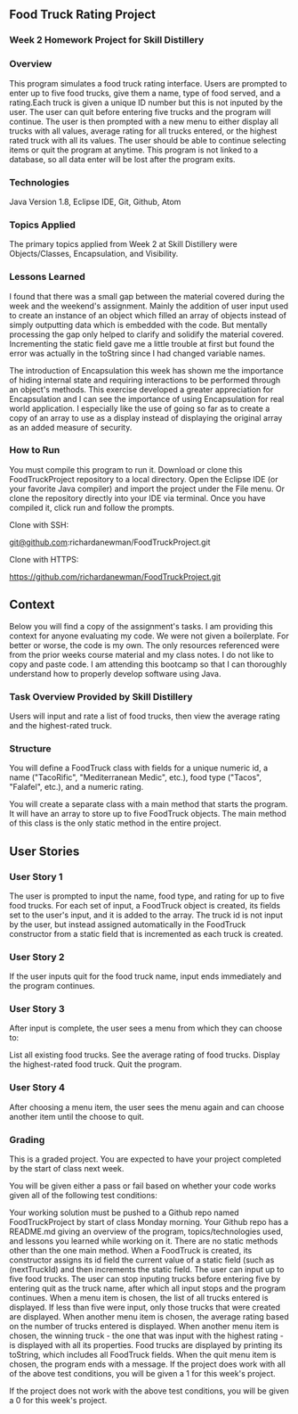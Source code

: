 ## Food Truck Rating Project

### Week 2 Homework Project for Skill Distillery

### Overview

This program simulates a food truck rating interface. Users are prompted to enter up to five food trucks, give them a name, type of food served, and a rating.Each truck is given a unique ID number but this is not inputed by the user. The user can quit before entering five trucks and the program will continue. The user is then prompted with a new menu to either display all trucks with all values, average rating for all trucks entered, or the highest rated truck with all its values. The user should be able to continue selecting items or quit the program at anytime. This program is not linked to a database, so all data enter will be lost after the program exits.

### Technologies

Java Version 1.8, Eclipse IDE, Git, Github, Atom

### Topics Applied

The primary topics applied from Week 2 at Skill Distillery were Objects/Classes, Encapsulation, and Visibility.

### Lessons Learned

I found that there was a small gap between the material covered during the week and the weekend's assignment. Mainly the addition of user input used to create an instance of an object which filled an array of objects instead of simply outputting data which is embedded with the code. But mentally processing the gap only helped to clarify and solidify the material covered. Incrementing the static field gave me a little trouble at first but found the error was actually in the toString since I had changed variable names.

The introduction of Encapsulation this week has shown me the importance of hiding internal state and requiring interactions to be performed through an object's methods. This exercise developed a greater appreciation for Encapsulation and I can see the importance of using Encapsulation for real world application. I especially like the use of going so far as to create a copy of an array to use as a display instead of displaying the original array as an added measure of security.

### How to Run

You must compile this program to run it. Download or clone this FoodTruckProject repository to a local directory. Open the Eclipse IDE (or your favorite Java compiler) and import the project under the File menu. Or clone the repository directly into your IDE via terminal. Once you have compiled it, click run and follow the prompts.

Clone with SSH:

git@github.com:richardanewman/FoodTruckProject.git

Clone with HTTPS:

https://github.com/richardanewman/FoodTruckProject.git

## Context

Below you will find a copy of the assignment's tasks. I am providing this context for anyone evaluating my code. We were not given a boilerplate. For better or worse, the code is my own. The only resources referenced were from the prior weeks course material and my class notes. I do not like to copy and paste code. I am attending this bootcamp so that I can thoroughly understand how to properly develop software using Java.

### Task Overview Provided by Skill Distillery

Users will input and rate a list of food trucks, then view the average rating and the highest-rated truck.

### Structure
You will define a FoodTruck class with fields for a unique numeric id, a name ("TacoRific", "Mediterranean Medic", etc.), food type ("Tacos", "Falafel", etc.), and a numeric rating.

You will create a separate class with a main method that starts the program. It will have an array to store up to five FoodTruck objects. The main method of this class is the only static method in the entire project.

## User Stories
### User Story 1
The user is prompted to input the name, food type, and rating for up to five food trucks. For each set of input, a FoodTruck object is created, its fields set to the user's input, and it is added to the array. The truck id is not input by the user, but instead assigned automatically in the FoodTruck constructor from a static field that is incremented as each truck is created.

### User Story 2
If the user inputs quit for the food truck name, input ends immediately and the program continues.

### User Story 3
After input is complete, the user sees a menu from which they can choose to:

List all existing food trucks.
See the average rating of food trucks.
Display the highest-rated food truck.
Quit the program.

### User Story 4
After choosing a menu item, the user sees the menu again and can choose another item until the choose to quit.

### Grading
This is a graded project. You are expected to have your project completed by the start of class next week.

You will be given either a pass or fail based on whether your code works given all of the following test conditions:

Your working solution must be pushed to a Github repo named FoodTruckProject by start of class Monday morning.
Your Github repo has a README.md giving an overview of the program, topics/technologies used, and lessons you learned while working on it.
There are no static methods other than the one main method.
When a FoodTruck is created, its constructor assigns its id field the current value of a static field (such as (nextTruckId) and then increments the static field.
The user can input up to five food trucks.
The user can stop inputing trucks before entering five by entering quit as the truck name, after which all input stops and the program continues.
When a menu item is chosen, the list of all trucks entered is displayed. If less than five were input, only those trucks that were created are displayed.
When another menu item is chosen, the average rating based on the number of trucks entered is displayed.
When another menu item is chosen, the winning truck - the one that was input with the highest rating - is displayed with all its properties.
Food trucks are displayed by printing its toString, which includes all FoodTruck fields.
When the quit menu item is chosen, the program ends with a message.
If the project does work with all of the above test conditions, you will be given a 1 for this week's project.

If the project does not work with the above test conditions, you will be given a 0 for this week's project.

